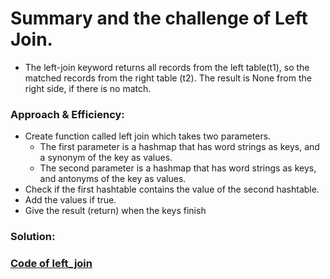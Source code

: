 # Summary and the challenge of Left Join.
<!-- Short summary or background information -->
- The left-join keyword returns all records from the left table(t1), so the matched records from the right table (t2). The result is None from the right side, if there is no match.

### Approach & Efficiency:
<!-- What approach did you take? Why? What is the Big O space/time for this approach? -->
- Create function called left join which takes two parameters. 
    - The first parameter is a hashmap that has word strings as keys, and a synonym of the key as values.
    - The second parameter is a hashmap that has word strings as keys, and antonyms of the key as values.
- Check if the first hashtable contains the value of the second hashtable.
- Add the values if true.
- Give the result (return) when the keys finish

### Solution:
<!-- Embedded whiteboard image -->
### [Code of left_join](left_join.py)


